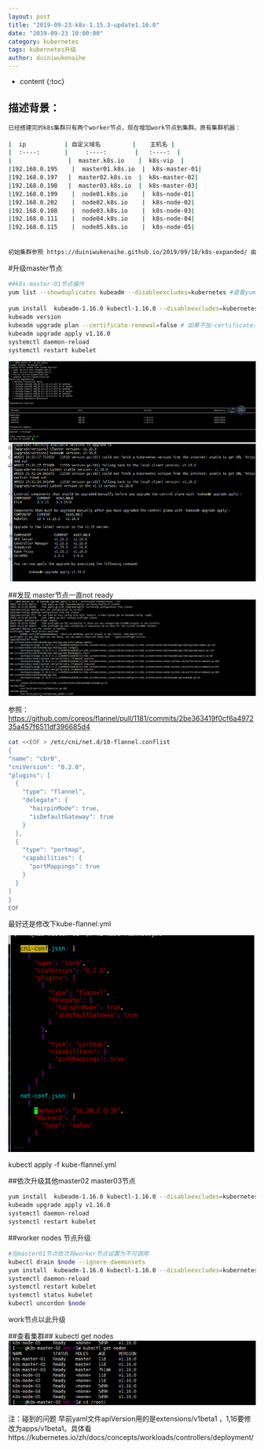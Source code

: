 ```yaml
---
layout: post
title: "2019-09-23-k8s-1.15.3-update1.16.0"
date: "2019-09-23 10:00:00"
category: kubernetes
tags: kubernetes升级
author: duiniwukenaihe
---
```

* content
{:toc}

 

## 描述背景：
  ```bash
已经搭建完的k8s集群只有两个worker节点，现在增加work节点到集群。原有集群机器：

|  ip           | 自定义域名         |    主机名 |
|  :----:       |     :----:        |   :----:  |
|                |  master.k8s.io    |  k8s-vip  |
|192.168.0.195    |  master01.k8s.io  |  k8s-master-01|
|192.168.0.197   |  master02.k8s.io  |  k8s-master-02| 
|192.168.0.198   |  master03.k8s.io  |  k8s-master-03|
|192.168.0.199    |  node01.k8s.io    |  k8s-node-01|
|192.168.0.202    |  node02.k8s.io    |  k8s-node-02|
|192.168.0.108    |  node03.k8s.io    |  k8s-node-03|
|192.168.0.111    |  node04.k8s.io    |  k8s-node-04|
|192.168.0.115    |  node05.k8s.io    |  k8s-node-05|

 
初始集群参照 https://duiniwukenaihe.github.io/2019/09/18/k8s-expanded/ 由于上周kubernetes1.15.3爆出漏洞，决定将集群升级为1.16.0 。


  ```
#升级master节点

  ```bash
##k8s-master-01节点操作
yum list --showduplicates kubeadm --disableexcludes=kubernetes #查看yum源中可支持版本
  
yum install  kubeadm-1.16.0 kubectl-1.16.0 --disableexcludes=kubernetes。我这里懒人方式直接yum update了
kubeadm version
kubeadm upgrade plan --certificate-renewal=false # 如果不加-certificate-renewal=false将重新生成证书
kubeadm upgrade apply v1.16.0
systemctl daemon-reload
systemctl restart kubelet
  ```
![k8s-update1.png](/assets/images/k8s/k8s-update1.png) 
![k8s-update3.png](/assets/images/k8s/k8s-update3.png)


##发现 master节点一直not ready
![k8s-update2.png](/assets/images/k8s/k8s-update2.png)

参照：
https://github.com/coreos/flannel/pull/1181/commits/2be363419f0cf6a497235a457f6511df396685d4

  ```bash
cat <<EOF > /etc/cni/net.d/10-flannel.conflist
{
  "name": "cbr0",
  "cniVersion": "0.2.0",
  "plugins": [
    {
      "type": "flannel",
      "delegate": {
        "hairpinMode": true,
        "isDefaultGateway": true
      }
    },
    {
      "type": "portmap",
      "capabilities": {
        "portMappings": true
      }
    }
  ]
}
EOF
  ```


最好还是修改下kube-flannel.yml


![k8s-update5.png](/assets/images/k8s/k8s-update5.png)

kubectl apply -f kube-flannel.yml

##依次升级其他master02 master03节点

  ```bash
yum install  kubeadm-1.16.0 kubectl-1.16.0 --disableexcludes=kubernetes
kubeadm upgrade apply v1.16.0
systemctl daemon-reload
systemctl restart kubelet
  ```

##worker nodes 节点升级

  ```bash
#在master01节点依次将worker节点设置为不可调用
kubectl drain $node --ignore-daemonsets
yum install  kubeadm-1.16.0 kubectl-1.16.0 --disableexcludes=kubernetes
systemctl daemon-reload
systemctl restart kubelet
systemctl status kubelet
kubectl uncordon $node
  ```
work节点以此升级

##查看集群##
kubectl get nodes
![k8s-update4.png](/assets/images/k8s/k8s-update4.png)


注：碰到的问题 早前yaml文件apiVersion用的是extensions/v1beta1 ，1,16要修改为apps/v1beta1。具体看https://kubernetes.io/zh/docs/concepts/workloads/controllers/deployment/






